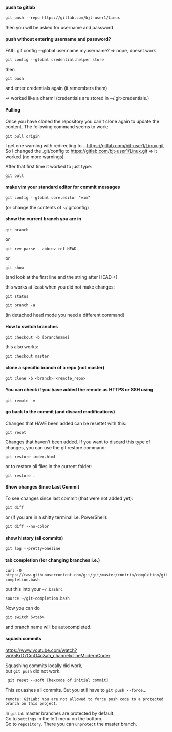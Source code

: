#### push to gitlab
```
git push --repo https://gitlab.com/bjt-user1/Linux
```
then you will be asked for username and password

#### push without entering username and password?

FAIL: git config --global user.name myusername?
=> nope, doesnt work

```
git config --global credential.helper store
```
then
```
git push
```
and enter credentials again (it remembers them)

=> worked like a charm!
(credentials are stored in ~/.git-credentials.)

#### Pulling

Once you have cloned the repository you can't clone again to update the content.
The following command seems to work:
```
git pull origin
```
I get one warning with redirecting to ...https://gitlab.com/bjt-user1/Linux.git
So I changed the .git/config to https://gitlab.com/bjt-user1/Linux.git
=> it worked (no more warnings)

After that first time it worked to just type:
```
git pull
```

#### make vim your standard editor for commit messages
```
git config --global core.editor "vim"
```
(or change the contents of ~/.gitconfig)

#### show the current branch you are in

```
git branch
```

or
```
git rev-parse --abbrev-ref HEAD
```

or
```
git show
```
(and look at the first line and the string after HEAD->)

this works at least when you did not make changes:
```
git status
```

```
git branch -a
```
(in detached head mode you need a different command)


#### How to switch branches

```
git checkout -b [branchname]
```

this also works:
```
git checkout master
```


#### clone a specific branch of a repo (not master)
```
git clone -b <branch> <remote_repo>
```

#### You can check if you have added the remote as HTTPS or SSH using
```
git remote -v
```

#### go back to the commit (and discard modifications)

Changes that HAVE been added can be resettet with this:
```
git reset
```
Changes that haven't been added.
If you want to discard this type of changes, you can use the git restore command:
```
git restore index.html
```
or to restore all files in the current folder:
```
git restore .
```
#### Show changes Since Last Commit

To see changes since last commit (that were not added yet):
```
git diff
```
or (if you are in a shitty terminal i.e. PowerShell):
```
git diff --no-color
```

#### show history (all commits)

```
git log --pretty=oneline
```

#### tab completion (for changing branches i.e.)
```
curl -O https://raw.githubusercontent.com/git/git/master/contrib/completion/git-completion.bash
```
put this into your `~/.bashrc`
```
source ~/git-completion.bash
```

Now you can do
```
git switch 6<tab>
```
and branch name will be autocompleted.

#### squash commits

https://www.youtube.com/watch?v=V5KrD7CmO4o&ab_channel=TheModernCoder

Squashing commits locally did work,\
but `git push` did not work.

```
 git reset --soft [hexcode of initial commit]
```
This squashes all commits. But you still have to `git push --force`...
```
remote: GitLab: You are not allowed to force push code to a protected branch on this project.
```

In `gitlab` master branches are protected by default.\
Go to `settings` in the left menu on the bottom.\
Go to `repository`. There you can `unprotect` the master branch.
